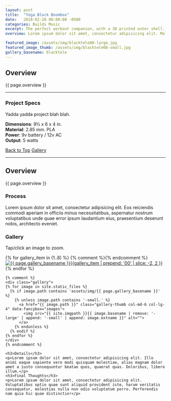 ```yaml
---
layout: post
title:  "Yoga Block Boombox"
date:   2018-02-28 00:00:00 -0500
categories: Builds Music
excerpt: The perfect workout companion, with a 3D printed outer shell.
overview: Lorem ipsum dolor sit amet, consectetur adipisicing elit. Molestiae distinctio, ea aspernatur beatae voluptatum sapiente ipsum asperiores harum qui! Consequuntur repellat voluptatum, tempora iure cumque ipsum nam, voluptate at temporibus.

featured_image: /assets/img/blacktele08-large.jpg
featured_image_thumb: /assets/img/blacktele08-small.jpg
gallery_basename: blacktele
---
```




<!-- 
<h1 class="d-none d-lg-block">visible large</h1>
<h1 class="d-lg-none">visible small</h1>
 -->


<div class="row">

<div class="col-lg-12 d-lg-none">
	<h2>Overview</h2>
	<p class="lead">{{ page.overview }}</p>
</div>

<div class="col-lg-4 order-lg-12">
	<hr class="d-lg-none">
	<div class="sidebar-block">
		<h3>Project Specs</h3>
		<p>Yadda yadda project blah blah.</p>
		<p>
			<strong>Dimensions</strong>: 9&frac12; x 6 x 4 in. <br>
			<strong>Material</strong>: 2.85 mm. PLA <br>
			<strong>Power</strong>: 9v battery / 12v AC<br>
			<strong>Output</strong>: 5 watts
		</p>
		<div class="d-none d-lg-block">
			<a class="js-scroll-trigger btn-block" href="#page-top">Back to Top</a>
			<a class="js-scroll-trigger btn-block" href="#href01">Gallery</a>
		</div>
	</div>
	<hr class="d-lg-none">
</div>

<div class="col-lg-8">
	<div class="d-none d-lg-block">
		<h2>Overview</h2>
		<p class="lead">{{ page.overview }}</p>
	</div>
	<h3>Process</h3>
	<p>Lorem ipsum dolor sit amet, consectetur adipisicing elit. Eos reiciendis commodi aperiam in officiis minus necessitatibus, aspernatur nostrum voluptatibus unde quae error ipsum laudantium eius, praesentium deserunt nobis, architecto eveniet.</p>
	<h3 id="href01" class="href-heading">Gallery</h3>
	<p>Tap/click an image to zoom.</p>

<div class="gallery">
	{% for gallery_item in (1..8) %} {% comment %}<!-- set number to the amount of images to show -->{% endcomment %}
	<a href="/assets/img/{{ page.gallery_basename }}{{gallery_item | prepend: '00' | slice: -2, 2 }}-large.jpg" class="gallery-thumb col-md-6 col-lg-4" data-fancybox="images">
		<img src="/assets/img/{{ page.gallery_basename }}{{gallery_item | prepend: '00' | slice: -2, 2 }}-small.jpg" alt="{{ page.gallery_basename }}{{gallery_item | prepend: '00' | slice: -2, 2 }}" />
	</a>
	{% endfor %}
</div>




<!-- 
<div class="gallery">

<a href="/assets/img/{{ page.gallery_basename }}01-large.jpg" class="gallery-thumb col-md-6 col-lg-4" data-fancybox="images">
<img src="/assets/img/{{ page.gallery_basename }}01-small.jpg" alt="" />
</a>
<a href="/assets/img/{{ page.gallery_basename }}02-large.jpg" class="gallery-thumb col-md-6 col-lg-4" data-fancybox="images">
<img src="/assets/img/{{ page.gallery_basename }}02-small.jpg" alt="" />
</a>
<a href="/assets/img/{{ page.gallery_basename }}03-large.jpg" class="gallery-thumb col-md-6 col-lg-4" data-fancybox="images">
<img src="/assets/img/{{ page.gallery_basename }}03-small.jpg" alt="" />
</a>
<a href="/assets/img/{{ page.gallery_basename }}04-large.jpg" class="gallery-thumb col-md-6 col-lg-4" data-fancybox="images">
<img src="/assets/img/{{ page.gallery_basename }}04-small.jpg" alt="" />
</a>
<a href="/assets/img/{{ page.gallery_basename }}05-large.jpg" class="gallery-thumb col-md-6 col-lg-4" data-fancybox="images">
<img src="/assets/img/{{ page.gallery_basename }}05-small.jpg" alt="" />
</a>
<a href="/assets/img/{{ page.gallery_basename }}06-large.jpg" class="gallery-thumb col-md-6 col-lg-4" data-fancybox="images">
<img src="/assets/img/{{ page.gallery_basename }}06-small.jpg" alt="" />
</a>
<a href="/assets/img/{{ page.gallery_basename }}07-large.jpg" class="gallery-thumb col-md-6 col-lg-4" data-fancybox="images">
<img src="/assets/img/{{ page.gallery_basename }}07-small.jpg" alt="" />
</a>
<a href="/assets/img/{{ page.gallery_basename }}08-large.jpg" class="gallery-thumb col-md-6 col-lg-4" data-fancybox="images">
<img src="/assets/img/{{ page.gallery_basename }}08-small.jpg" alt="" />
</a>

</div>
 -->
	{% comment %}
	<div class="gallery">
	{% for image in site.static_files %}
	  {% if image.path contains 'assets/img/{{ page.gallery_basename }}' %}
	    {% unless image.path contains '-small.' %}
	      <a href="{{ image.path }}" class="gallery-thumb col-md-6 col-lg-4" data-fancybox="images">
	        <img src="{{ site.imgpath }}{{ image.basename | remove: '-large' | append: '-small' | append: image.extname }}" alt="">
	      </a>
	    {% endunless %}
	  {% endif %}
	{% endfor %}
	</div>
	{% endcomment %}

	<h3>Details</h3>
	<p>Lorem ipsum dolor sit amet, consectetur adipisicing elit. Illo animi eaque sapiente vero modi quisquam molestiae, alias magnam dolor amet a iusto consequuntur beatae quos, quaerat quas. Doloribus, libero illum.</p>
	<h3>Final Thoughts</h3>
	<p>Lorem ipsum dolor sit amet, consectetur adipisicing elit. Voluptatibus optio quae sunt aliquid provident iste, harum veritatis consequatur, molestias nulla non odio voluptatum porro. Perferendis nam quia hic quae distinctio!</p>
</div>

</div>






